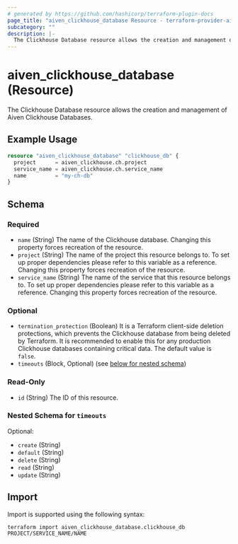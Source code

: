 ```yaml
---
# generated by https://github.com/hashicorp/terraform-plugin-docs
page_title: "aiven_clickhouse_database Resource - terraform-provider-aiven"
subcategory: ""
description: |-
  The Clickhouse Database resource allows the creation and management of Aiven Clickhouse Databases.
---
```


# aiven_clickhouse_database (Resource)

The Clickhouse Database resource allows the creation and management of Aiven Clickhouse Databases.

## Example Usage

```terraform
resource "aiven_clickhouse_database" "clickhouse_db" {
  project      = aiven_clickhouse.ch.project
  service_name = aiven_clickhouse.ch.service_name
  name         = "my-ch-db"
}
```

<!-- schema generated by tfplugindocs -->
## Schema

### Required

- `name` (String) The name of the Clickhouse database. Changing this property forces recreation of the resource.
- `project` (String) The name of the project this resource belongs to. To set up proper dependencies please refer to this variable as a reference. Changing this property forces recreation of the resource.
- `service_name` (String) The name of the service that this resource belongs to. To set up proper dependencies please refer to this variable as a reference. Changing this property forces recreation of the resource.

### Optional

- `termination_protection` (Boolean) It is a Terraform client-side deletion protections, which prevents the Clickhouse database from being deleted by Terraform. It is recommended to enable this for any production Clickhouse databases containing critical data. The default value is `false`.
- `timeouts` (Block, Optional) (see [below for nested schema](#nestedblock--timeouts))

### Read-Only

- `id` (String) The ID of this resource.

<a id="nestedblock--timeouts"></a>
### Nested Schema for `timeouts`

Optional:

- `create` (String)
- `default` (String)
- `delete` (String)
- `read` (String)
- `update` (String)

## Import

Import is supported using the following syntax:

```shell
terraform import aiven_clickhouse_database.clickhouse_db PROJECT/SERVICE_NAME/NAME
```
